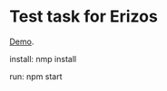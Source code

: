 # Test task for Erizos

[Demo](https://catalog-gamma-sooty.vercel.app/).

install:
nmp install

run:
npm start

